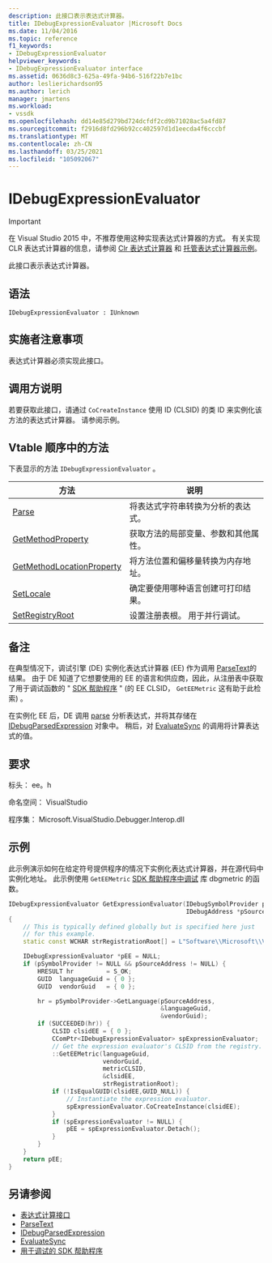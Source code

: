 ```yaml
---
description: 此接口表示表达式计算器。
title: IDebugExpressionEvaluator |Microsoft Docs
ms.date: 11/04/2016
ms.topic: reference
f1_keywords:
- IDebugExpressionEvaluator
helpviewer_keywords:
- IDebugExpressionEvaluator interface
ms.assetid: 0636d8c3-625a-49fa-94b6-516f22b7e1bc
author: leslierichardson95
ms.author: lerich
manager: jmartens
ms.workload:
- vssdk
ms.openlocfilehash: dd14e85d279bd724dcfdf2cd9b71028ac5a4fd87
ms.sourcegitcommit: f2916d8fd296b92cc402597d1d1eecda4f6cccbf
ms.translationtype: MT
ms.contentlocale: zh-CN
ms.lasthandoff: 03/25/2021
ms.locfileid: "105092067"
---
```

# <a name="idebugexpressionevaluator"></a>IDebugExpressionEvaluator
> [!IMPORTANT]
> 在 Visual Studio 2015 中，不推荐使用这种实现表达式计算器的方式。 有关实现 CLR 表达式计算器的信息，请参阅 [Clr 表达式计算器](https://github.com/Microsoft/ConcordExtensibilitySamples/wiki/CLR-Expression-Evaluators) 和 [托管表达式计算器示例](https://github.com/Microsoft/ConcordExtensibilitySamples/wiki/Managed-Expression-Evaluator-Sample)。

此接口表示表达式计算器。

## <a name="syntax"></a>语法

```
IDebugExpressionEvaluator : IUnknown
```

## <a name="notes-for-implementers"></a>实施者注意事项
表达式计算器必须实现此接口。

## <a name="notes-for-callers"></a>调用方说明
若要获取此接口，请通过 `CoCreateInstance` 使用 ID (CLSID) 的类 ID 来实例化该方法的表达式计算器。 请参阅示例。

## <a name="methods-in-vtable-order"></a>Vtable 顺序中的方法
下表显示的方法 `IDebugExpressionEvaluator` 。

|方法|说明|
|------------|-----------------|
|[Parse](../../../extensibility/debugger/reference/idebugexpressionevaluator-parse.md)|将表达式字符串转换为分析的表达式。|
|[GetMethodProperty](../../../extensibility/debugger/reference/idebugexpressionevaluator-getmethodproperty.md)|获取方法的局部变量、参数和其他属性。|
|[GetMethodLocationProperty](../../../extensibility/debugger/reference/idebugexpressionevaluator-getmethodlocationproperty.md)|将方法位置和偏移量转换为内存地址。|
|[SetLocale](../../../extensibility/debugger/reference/idebugexpressionevaluator-setlocale.md)|确定要使用哪种语言创建可打印结果。|
|[SetRegistryRoot](../../../extensibility/debugger/reference/idebugexpressionevaluator-setregistryroot.md)|设置注册表根。 用于并行调试。|

## <a name="remarks"></a>备注
在典型情况下，调试引擎 (DE) 实例化表达式计算器 (EE) 作为调用 [ParseText](../../../extensibility/debugger/reference/idebugexpressioncontext2-parsetext.md)的结果。 由于 DE 知道了它想要使用的 EE 的语言和供应商，因此，从注册表中获取了用于调试函数的 " [SDK 帮助程序](../../../extensibility/debugger/reference/sdk-helpers-for-debugging.md) " (的 EE CLSID， `GetEEMetric` 这有助于此检索) 。

在实例化 EE 后，DE 调用 [parse](../../../extensibility/debugger/reference/idebugexpressionevaluator-parse.md) 分析表达式，并将其存储在 [IDebugParsedExpression](../../../extensibility/debugger/reference/idebugparsedexpression.md) 对象中。 稍后，对 [EvaluateSync](../../../extensibility/debugger/reference/idebugparsedexpression-evaluatesync.md) 的调用将计算表达式的值。

## <a name="requirements"></a>要求
标头： ee。h

命名空间： VisualStudio

程序集： Microsoft.VisualStudio.Debugger.Interop.dll

## <a name="example"></a>示例
此示例演示如何在给定符号提供程序的情况下实例化表达式计算器，并在源代码中实例化地址。 此示例使用 `GetEEMetric` [SDK 帮助程序中调试](../../../extensibility/debugger/reference/sdk-helpers-for-debugging.md) 库 dbgmetric 的函数。

```cpp
IDebugExpressionEvaluator GetExpressionEvaluator(IDebugSymbolProvider pSymbolProvider,
                                                 IDebugAddress *pSourceAddress)
{
    // This is typically defined globally but is specified here just
    // for this example.
    static const WCHAR strRegistrationRoot[] = L"Software\\Microsoft\\VisualStudio\\8.0Exp";

    IDebugExpressionEvaluator *pEE = NULL;
    if (pSymbolProvider != NULL && pSourceAddress != NULL) {
        HRESULT hr         = S_OK;
        GUID  languageGuid = { 0 };
        GUID  vendorGuid   = { 0 };

        hr = pSymbolProvider->GetLanguage(pSourceAddress,
                                          &languageGuid,
                                          &vendorGuid);
        if (SUCCEEDED(hr)) {
            CLSID clsidEE = { 0 };
            CComPtr<IDebugExpressionEvaluator> spExpressionEvaluator;
            // Get the expression evaluator's CLSID from the registry.
            ::GetEEMetric(languageGuid,
                          vendorGuid,
                          metricCLSID,
                          &clsidEE,
                          strRegistrationRoot);
            if (!IsEqualGUID(clsidEE,GUID_NULL)) {
                // Instantiate the expression evaluator.
                spExpressionEvaluator.CoCreateInstance(clsidEE);
            }
            if (spExpressionEvaluator != NULL) {
                pEE = spExpressionEvaluator.Detach();
            }
        }
    }
    return pEE;
}
```

## <a name="see-also"></a>另请参阅
- [表达式计算接口](../../../extensibility/debugger/reference/expression-evaluation-interfaces.md)
- [ParseText](../../../extensibility/debugger/reference/idebugexpressioncontext2-parsetext.md)
- [IDebugParsedExpression](../../../extensibility/debugger/reference/idebugparsedexpression.md)
- [EvaluateSync](../../../extensibility/debugger/reference/idebugparsedexpression-evaluatesync.md)
- [用于调试的 SDK 帮助程序](../../../extensibility/debugger/reference/sdk-helpers-for-debugging.md)
